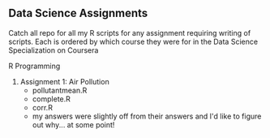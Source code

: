 ## Data Science Assignments

Catch all repo for all my R scripts for any assignment requiring writing of scripts. Each is ordered by which course they were for in the Data Science Specialization on Coursera

R Programming

1. Assignment 1: Air Pollution
   * pollutantmean.R
   * complete.R
   * corr.R
   * my answers were slightly off from their answers and I'd like to figure out why... at some point!

